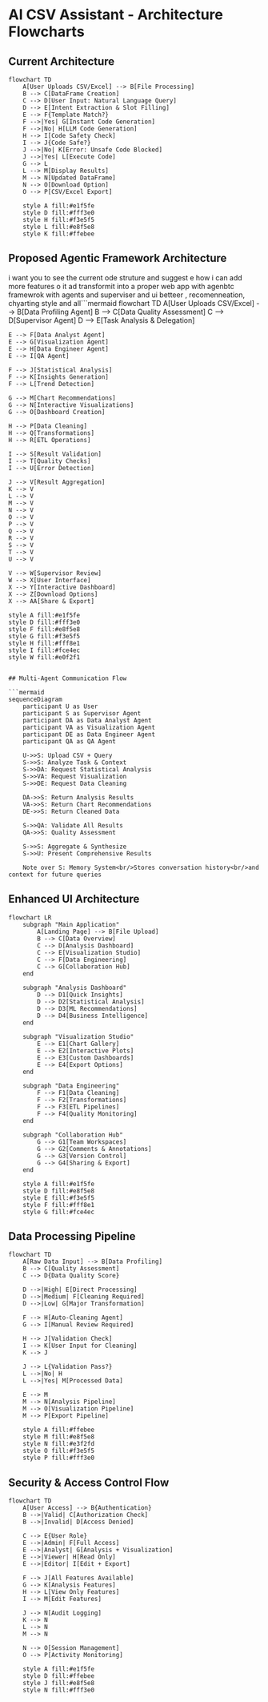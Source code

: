 # AI CSV Assistant - Architecture Flowcharts

## Current Architecture

```mermaid
flowchart TD
    A[User Uploads CSV/Excel] --> B[File Processing]
    B --> C[DataFrame Creation]
    C --> D[User Input: Natural Language Query]
    D --> E[Intent Extraction & Slot Filling]
    E --> F{Template Match?}
    F -->|Yes| G[Instant Code Generation]
    F -->|No| H[LLM Code Generation]
    H --> I[Code Safety Check]
    I --> J{Code Safe?}
    J -->|No| K[Error: Unsafe Code Blocked]
    J -->|Yes| L[Execute Code]
    G --> L
    L --> M[Display Results]
    M --> N[Updated DataFrame]
    N --> O[Download Option]
    O --> P[CSV/Excel Export]
    
    style A fill:#e1f5fe
    style D fill:#fff3e0
    style H fill:#f3e5f5
    style L fill:#e8f5e8
    style K fill:#ffebee
```

## Proposed Agentic Framework Architecture

i want you to see the current ode struture and suggest e how i can add more features o it ad transformit into a proper web app with agenbtc framewrok with agents and superviser and ui betteer , recomenneation, chyarting style and all```mermaid
flowchart TD
    A[User Uploads CSV/Excel] --> B[Data Profiling Agent]
    B --> C[Data Quality Assessment]
    C --> D[Supervisor Agent]
    D --> E[Task Analysis & Delegation]
    
    E --> F[Data Analyst Agent]
    E --> G[Visualization Agent]
    E --> H[Data Engineer Agent]
    E --> I[QA Agent]
    
    F --> J[Statistical Analysis]
    F --> K[Insights Generation]
    F --> L[Trend Detection]
    
    G --> M[Chart Recommendations]
    G --> N[Interactive Visualizations]
    G --> O[Dashboard Creation]
    
    H --> P[Data Cleaning]
    H --> Q[Transformations]
    H --> R[ETL Operations]
    
    I --> S[Result Validation]
    I --> T[Quality Checks]
    I --> U[Error Detection]
    
    J --> V[Result Aggregation]
    K --> V
    L --> V
    M --> V
    N --> V
    O --> V
    P --> V
    Q --> V
    R --> V
    S --> V
    T --> V
    U --> V
    
    V --> W[Supervisor Review]
    W --> X[User Interface]
    X --> Y[Interactive Dashboard]
    X --> Z[Download Options]
    X --> AA[Share & Export]
    
    style A fill:#e1f5fe
    style D fill:#fff3e0
    style F fill:#e8f5e8
    style G fill:#f3e5f5
    style H fill:#fff8e1
    style I fill:#fce4ec
    style W fill:#e0f2f1
```

## Multi-Agent Communication Flow

```mermaid
sequenceDiagram
    participant U as User
    participant S as Supervisor Agent
    participant DA as Data Analyst Agent
    participant VA as Visualization Agent
    participant DE as Data Engineer Agent
    participant QA as QA Agent
    
    U->>S: Upload CSV + Query
    S->>S: Analyze Task & Context
    S->>DA: Request Statistical Analysis
    S->>VA: Request Visualization
    S->>DE: Request Data Cleaning
    
    DA->>S: Return Analysis Results
    VA->>S: Return Chart Recommendations
    DE->>S: Return Cleaned Data
    
    S->>QA: Validate All Results
    QA->>S: Quality Assessment
    
    S->>S: Aggregate & Synthesize
    S->>U: Present Comprehensive Results
    
    Note over S: Memory System<br/>Stores conversation history<br/>and context for future queries
```

## Enhanced UI Architecture

```mermaid
flowchart LR
    subgraph "Main Application"
        A[Landing Page] --> B[File Upload]
        B --> C[Data Overview]
        C --> D[Analysis Dashboard]
        C --> E[Visualization Studio]
        C --> F[Data Engineering]
        C --> G[Collaboration Hub]
    end
    
    subgraph "Analysis Dashboard"
        D --> D1[Quick Insights]
        D --> D2[Statistical Analysis]
        D --> D3[ML Recommendations]
        D --> D4[Business Intelligence]
    end
    
    subgraph "Visualization Studio"
        E --> E1[Chart Gallery]
        E --> E2[Interactive Plots]
        E --> E3[Custom Dashboards]
        E --> E4[Export Options]
    end
    
    subgraph "Data Engineering"
        F --> F1[Data Cleaning]
        F --> F2[Transformations]
        F --> F3[ETL Pipelines]
        F --> F4[Quality Monitoring]
    end
    
    subgraph "Collaboration Hub"
        G --> G1[Team Workspaces]
        G --> G2[Comments & Annotations]
        G --> G3[Version Control]
        G --> G4[Sharing & Export]
    end
    
    style A fill:#e1f5fe
    style D fill:#e8f5e8
    style E fill:#f3e5f5
    style F fill:#fff8e1
    style G fill:#fce4ec
```

## Data Processing Pipeline

```mermaid
flowchart TD
    A[Raw Data Input] --> B[Data Profiling]
    B --> C[Quality Assessment]
    C --> D{Data Quality Score}
    
    D -->|High| E[Direct Processing]
    D -->|Medium| F[Cleaning Required]
    D -->|Low| G[Major Transformation]
    
    F --> H[Auto-Cleaning Agent]
    G --> I[Manual Review Required]
    
    H --> J[Validation Check]
    I --> K[User Input for Cleaning]
    K --> J
    
    J --> L{Validation Pass?}
    L -->|No| H
    L -->|Yes| M[Processed Data]
    
    E --> M
    M --> N[Analysis Pipeline]
    M --> O[Visualization Pipeline]
    M --> P[Export Pipeline]
    
    style A fill:#ffebee
    style M fill:#e8f5e8
    style N fill:#e3f2fd
    style O fill:#f3e5f5
    style P fill:#fff3e0
```

## Security & Access Control Flow

```mermaid
flowchart TD
    A[User Access] --> B{Authentication}
    B -->|Valid| C[Authorization Check]
    B -->|Invalid| D[Access Denied]
    
    C --> E{User Role}
    E -->|Admin| F[Full Access]
    E -->|Analyst| G[Analysis + Visualization]
    E -->|Viewer| H[Read Only]
    E -->|Editor| I[Edit + Export]
    
    F --> J[All Features Available]
    G --> K[Analysis Features]
    H --> L[View Only Features]
    I --> M[Edit Features]
    
    J --> N[Audit Logging]
    K --> N
    L --> N
    M --> N
    
    N --> O[Session Management]
    O --> P[Activity Monitoring]
    
    style A fill:#e1f5fe
    style D fill:#ffebee
    style J fill:#e8f5e8
    style N fill:#fff3e0
```
